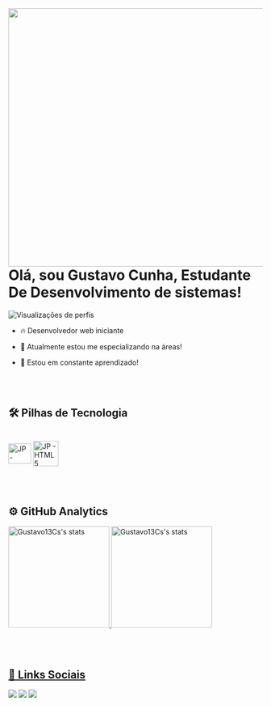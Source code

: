 <img align="right" height="511em" src=/>
<h1 align="left">Olá, sou Gustavo Cunha, Estudante De Desenvolvimento de sistemas!</h1>
<p align="left"> <img src="https://komarev.com/ghpvc/?username=Gustavo13Cs&color=blue" alt="Visualizações de perfis" /> </p>

- 🔥 Desenvolvedor web iniciante

- 🔭 Atualmente estou me especializando na áreas!

- 💬 Estou em constante aprendizado!

<br><br>

##  🛠 Pilhas de Tecnologia 

<div style="display: inline_block"><br>
  
 <img align="center" alt="JP - HTML5" height="40" width="45" src="https://user-images.githubusercontent.com/105940671/180506390-a342e9b5-2cb7-4bfe-81ce-c98133a0fef1.png">
   <img align="center" alt="JP - HTML5" height="50" width="50" src="https://user-images.githubusercontent.com/105940671/180506597-c8fd91f9-e2a0-45a0-a035-7734dc124222.png">
</div>


 
<br><br>  
## ⚙️ GitHub Analytics
  <div align="left">
  <a href="https://github.com/J3ipy">
  <img height="200em" src="https://github-readme-stats.vercel.app/api?username=Gustavo13Cs&show_icons=true&theme=vision-friendly-dark" alt="Gustavo13Cs's stats"/>
  <img height="200em" src="https://github-readme-stats.vercel.app/api/top-langs/?username=Gustavo13Cs&layout=compact&langs_count=7&theme=vision-friendly-dark" alt="Gustavo13Cs's stats" "/>
    
<br><br>

## 📲 Links Sociais   
   <div>
    
  <a href="https://instagram.com/GustavoCs" target="_blank"><img src="https://img.shields.io/badge/-Instagram-%23E4405F?style=for- the-badge&logo=instagram&logoColor=white" target="_blank"></a>
  <a href = "mailto:gc126283@gmail.com"><img src="https://img.shields.io/badge/-Gmail-%23333?style=for-the-badge&logo=gmail&logoColor=white" destino ="_blank"></a>
  <a href="https://www.linkedin.com/in/gustavo-cunha-b1034023b/" target="_blank"><img src="https://img.shields.io/badge/- LinkedIn-%230077B5?style=for-the-badge&logo=linkedin&logoColor=white" target="_blank"></a>    
 
    
<div>
